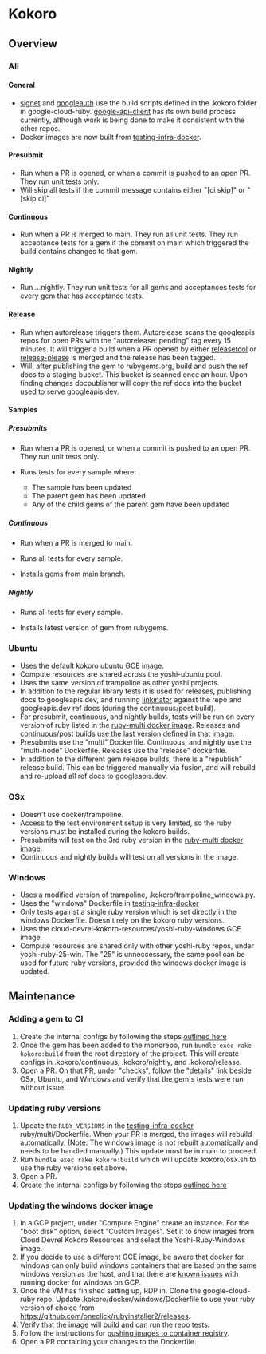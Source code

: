 # Kokoro

## Overview

### All

#### General

- [signet](https://github.com/googleapis/signet) and [googleauth](https://github.com/googleapis/google-auth-library-ruby) use the build scripts defined in the .kokoro folder in google-cloud-ruby. [google-api-client](https://github.com/googleapis/google-api-ruby-client) has its own build process currently, although work is being done to make it consistent with the other repos.
- Docker images are now built from [testing-infra-docker](https://github.com/googleapis/testing-infra-docker).

#### Presubmit

- Run when a PR is opened, or when a commit is pushed to an open PR. They run unit tests only.
- Will skip all tests if the commit message contains either "[ci skip]" or "[skip ci]"

#### Continuous

- Run when a PR is merged to main. They run all unit tests. They run acceptance tests for a gem if the commit on main which triggered the build contains changes to that gem.

#### Nightly

- Run ...nightly. They run unit tests for all gems and acceptances tests for every gem that has acceptance tests.

#### Release

- Run when autorelease triggers them. Autorelease scans the googleapis repos for open PRs with the "autorelease: pending" tag every 15 minutes. It will trigger a build when a PR opened by either [releasetool](https://github.com/googleapis/releasetool) or [release-please](https://github.com/googleapis/release-please) is merged and the release has been tagged.
- Will, after publishing the gem to rubygems.org, build and push the ref docs to a staging bucket. This bucket is scanned once an hour. Upon finding changes docpublisher will copy the ref docs into the bucket used to serve googleapis.dev.

#### Samples

##### Presubmits

- Run when a PR is opened, or when a commit is pushed to an open PR. They run unit tests only.

- Runs tests for every sample where:
  - The sample has been updated
  - The parent gem has been updated
  - Any of the child gems of the parent gem have been updated

##### Continuous

- Run when a PR is merged to main.

- Runs all tests for every sample.

- Installs gems from main branch.

##### Nightly

- Runs all tests for every sample.

- Installs latest version of gem from rubygems.

### Ubuntu

- Uses the default kokoro ubuntu GCE image.
- Compute resources are shared across the yoshi-ubuntu pool.
- Uses the same version of trampoline as other yoshi projects.
- In addition to the regular library tests it is used for releases, publishing docs to googleapis.dev, and running [linkinator](https://github.com/JustinBeckwith/linkinator) against the repo and googleapis.dev ref docs (during the continuous/post build).
- For presubmit, continuous, and nightly builds, tests will be run on every version of ruby listed in the [ruby-multi docker image](https://github.com/googleapis/testing-infra-docker/blob/master/ruby/multi/Dockerfile). Releases and continuous/post builds use the last version defined in that image.
- Presubmits use the "multi" Dockerfile. Continuous, and nightly use the "multi-node" Dockerfile. Releases use the "release" dockerfile.
- In addition to the different gem release builds, there is a "republish" release build. This can be triggered manually via fusion, and will rebuild and re-upload all ref docs to googleapis.dev.

### OSx

- Doesn't use docker/trampoline.
- Access to the test environment setup is very limited, so the ruby versions must be installed during the kokoro builds.
- Presubmits will test on the 3rd ruby version in the [ruby-multi docker image](https://github.com/googleapis/testing-infra-docker/blob/master/ruby/multi/Dockerfile).
- Continuous and nightly builds will test on all versions in the image.

### Windows

- Uses a modified version of trampoline, .kokoro/trampoline_windows.py.
- Uses the "windows" Dockerfile in [testing-infra-docker](https://github.com/googleapis/testing-infra-docker)
- Only tests against a single ruby version which is set directly in the windows Dockerfile. Doesn't rely on the kokoro ruby versions.
- Uses the cloud-devrel-kokoro-resources/yoshi-ruby-windows GCE image.
- Compute resources are shared only with other yoshi-ruby repos, under yoshi-ruby-25-win. The "25" is unneccessary, the same pool can be used for future ruby versions, provided the windows docker image is updated.


## Maintenance

### Adding a gem to CI

1. Create the internal configs by following the steps [outlined here](https://docs.google.com/document/d/17Wg3ar8wlFTtut2CcAV9Geg8K9x28MK_UtUsYoyEx2s/edit#heading=h.o8nsr6d5n4va)
1. Once the gem has been added to the monorepo, run `bundle exec rake kokoro:build` from the root directory of the project. This will create configs in .kokoro/continuous, .kokoro/nightly, and .kokoro/release.
1. Open a PR. On that PR, under "checks", follow the "details" link beside OSx, Ubuntu, and Windows and verify that the gem's tests were run without issue.

### Updating ruby versions

1. Update the `RUBY_VERSIONS` in the [testing-infra-docker](https://github.com/googleapis/testing-infra-docker) ruby/multi/Dockerfile. When your PR is merged, the images will rebuild automatically. (Note: The windows image is not rebuilt automatically and needs to be handled manually.) This update must be in main to proceed.
1. Run `bundle exec rake kokoro:build` which will update .kokoro/osx.sh to use the ruby versions set above.
1. Open a PR.
1. Create the internal configs by following the steps [outlined here](https://docs.google.com/document/d/17Wg3ar8wlFTtut2CcAV9Geg8K9x28MK_UtUsYoyEx2s/edit#heading=h.o8nsr6d5n4va)

### Updating the windows docker image

1. In a GCP project, under "Compute Engine" create an instance. For the "boot disk" option, select "Custom Images". Set it to show images from Cloud Devrel Kokoro Resources and select the Yoshi-Ruby-Windows image.
1. If you decide to use a different GCE image, be aware that docker for windows can only build windows containers that are based on the same windows version as the host, and that there are [known issues](https://cloud.google.com/compute/docs/containers/#mtu_failures) with running docker for windows on GCP.
1. Once the VM has finished setting up, RDP in. Clone the google-cloud-ruby repo. Update .kokoro/docker/windows/Dockerfile to use your ruby version of choice from https://github.com/oneclick/rubyinstaller2/releases.
1. Verify that the image will build and can run the repo tests.
1. Follow the instructions for [pushing images to container registry](https://cloud.google.com/container-registry/docs/pushing-and-pulling).
1. Open a PR containing your changes to the Dockerfile.
